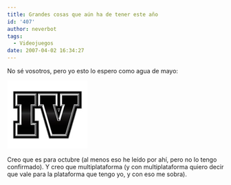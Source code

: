 ```yaml
---
title: Grandes cosas que aún ha de tener este año
id: '407'
author: neverbot
tags:
  - Videojuegos
date: 2007-04-02 16:34:27
---
```


No sé vosotros, pero yo esto lo espero como agua de mayo:

[![Grand Theft Auto IV](./grandes-cosas-que-aun-ha-de-tener-este-ano/GTA-IV.jpg "Grand Theft Auto IV")](http://www.rockstargames.com/IV/trailer_splash.html "Grand Theft Auto IV")

Creo que es para octubre (al menos eso he leído por ahí, pero no lo tengo confirmado). Y creo que multiplataforma (y con multiplataforma quiero decir que vale para la plataforma que tengo yo, y con eso me sobra).